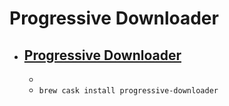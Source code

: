 # Progressive Downloader
- [Progressive Downloader](https://www.macpsd.net/)
  - 
  - 
  - `brew cask install progressive-downloader`
